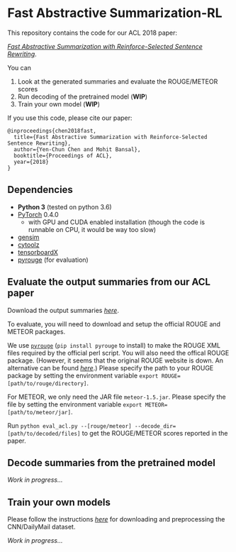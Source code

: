 # Fast Abstractive Summarization-RL
This repository contains the code for our ACL 2018 paper:

<!--- TODO -->
*[Fast Abstractive Summarization with Reinforce-Selected Sentence Rewriting](arxiv.org/abs/xxxxx)*.

You can
1. Look at the generated summaries and evaluate the ROUGE/METEOR scores
2. Run decoding of the pretrained model (**WIP**)
3. Train your own model (**WIP**)

If you use this code, please cite our paper:
```
@inproceedings{chen2018fast,
  title={Fast Abstractive Summarization with Reinforce-Selected Sentence Rewriting},
  author={Yen-Chun Chen and Mohit Bansal},
  booktitle={Proceedings of ACL},
  year={2018}
}
```

## Dependencies
- **Python 3** (tested on python 3.6)
- [PyTorch](https://github.com/pytorch/pytorch) 0.4.0
    - with GPU and CUDA enabled installation (though the code is runnable on CPU, it would be way too slow)
- [gensim](https://github.com/RaRe-Technologies/gensim)
- [cytoolz](https://github.com/pytoolz/cytoolz)
- [tensorboardX](https://github.com/lanpa/tensorboard-pytorch)
- [pyrouge](https://github.com/bheinzerling/pyrouge) (for evaluation)

## Evaluate the output summaries from our ACL paper
Download the output summaries *[here](bitly/acl18_results)*.

To evaluate, you will need to download and setup the official ROUGE and METEOR
packages.

We use [`pyrouge`](https://github.com/bheinzerling/pyrouge)
(`pip install pyrouge` to install)
to make the ROUGE XML files required by the official perl script.
You will also need the offical ROUGE package.
(However, it seems that the original ROUGE website is down.
An alternative can be found
*[here](https://github.com/andersjo/pyrouge/tree/master/tools/ROUGE-1.5.5)*.)
Please specify the path to your ROUGE package by setting the environment variable
`export ROUGE=[path/to/rouge/directory]`.


For METEOR, we only need the JAR file `meteor-1.5.jar`.
Please specify the file by setting the environment variable
`export METEOR=[path/to/meteor/jar]`.

Run `python eval_acl.py --[rouge/meteor] --decode_dir=[path/to/decoded/files]`
to get the ROUGE/METEOR scores reported in the paper.

## Decode summaries from the pretrained model
<!--- TODO -->
*Work in progress...*

## Train your own models
Please follow the instructions
*[here](https://github.com/ChenRocks/cnn-dailymail)*
for downloading and preprocessing the CNN/DailyMail dataset.

<!--- TODO -->
*Work in progress...*
